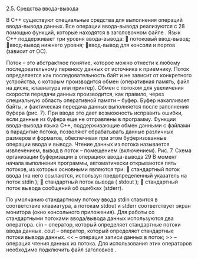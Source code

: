2.5. Средства ввода-вывода 

В С++ существуют специальные средства для выполнения операций ввода-вывода данных. Все операции ввода-вывода реализуются с 28 помощью функций, которые находятся в заголовочном файле . Язык С++ поддерживает три уровня ввода-вывода: 
 потоковый ввод-вывод; 
ввод-вывод нижнего уровня; 
ввод-вывод для консоли и портов (зависит от ОС). 

Поток – это абстрактное понятие, которое можно отнести к любому последовательному переносу данных от источника к приемнику. Поток определяется как последовательность байт и не зависит от конкретного устройства, с которым производится обмен (оперативная память, файл на диске, клавиатура или принтер). Обмен с потоком для увеличения скорости передачи данных производится, как правило, через специальную область оперативной памяти – буфер. Буфер накапливает байты, и фактическая передача данных выполняется после заполнения буфера (рис. 7). При вводе это дает возможность исправить ошибки, если данные из буфера еще не отправлены в программу. Функции ввода-вывода языка С++, поддерживающие обмен данными с файлами в парадигме потока, позволяют обрабатывать данные различных размеров и форматов, обеспечивая при этом буферизованные операции ввода и вывода. Чтение данных из потока называется извлечением, вывод в поток – помещением (включением). Рис. 7. Схема организации буферизации в операциях ввода-вывода 29 В момент начала выполнения программы, автоматически открываются пять потоков, из которых основными являются три: 
 стандартный поток ввода (на него ссылаются, используя предопределенный указатель на поток stdin );
 стандартный поток вывода ( stdout );
 стандартный поток вывода сообщений об ошибках (stderr). 

По умолчанию стандартному потоку ввода stdin ставится в соответствие клавиатура, а потокам stdout и stderr соответствует экран монитора (окно консольного приложения). Для работы со стандартными потоками ввода/вывода данных используются два оператора. cin – оператор, который определяет стандартные потоки ввода данных. cout – оператор, который определяет стандартные потоки вывода данных. << – операция записи данных в поток; >> – операция чтения данных из потока. Для использования этих операторов необходимо подключить файл заголовков .